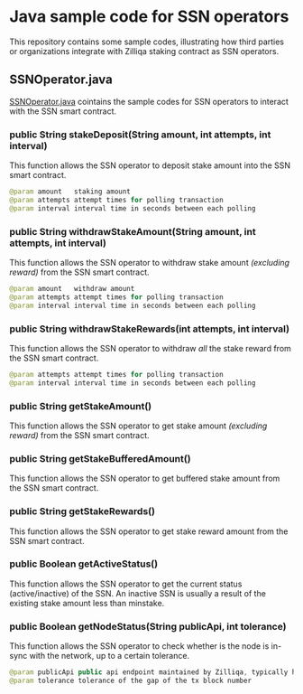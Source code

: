 # Java sample code for SSN operators
This repository contains some sample codes, illustrating how third parties or organizations integrate with Zilliqa staking contract as SSN operators.

## SSNOperator.java
[SSNOperator.java](./src/main/java/com/zilliqa/staking/SSNOperator.java) cointains the sample codes for SSN operators to interact with the SSN smart contract. 

### public String stakeDeposit(String amount, int attempts, int interval)
This function allows the SSN operator to deposit stake amount into the SSN smart contract. 
```java
@param amount   staking amount
@param attempts attempt times for polling transaction
@param interval interval time in seconds between each polling
```

### public String withdrawStakeAmount(String amount, int attempts, int interval)
This function allows the SSN operator to withdraw stake amount *(excluding reward)* from the SSN smart contract. 
```java
@param amount   withdraw amount
@param attempts attempt times for polling transaction
@param interval interval time in seconds between each polling
```

### public String withdrawStakeRewards(int attempts, int interval)
This function allows the SSN operator to withdraw *all* the stake reward from the SSN smart contract.
```java
@param attempts attempt times for polling transaction
@param interval interval time in seconds between each polling
```

### public String getStakeAmount()
This function allows the SSN operator to get stake amount *(excluding reward)* from the SSN smart contract.

### public String getStakeBufferedAmount()
This function allows the SSN operator to get buffered stake amount from the SSN smart contract.

### public String getStakeRewards()
This function allows the SSN operator to get stake reward amount from the SSN smart contract.

### public Boolean getActiveStatus()
This function allows the SSN operator to get the current status (active/inactive) of the SSN. An inactive SSN is usually a result of the existing stake amount less than minstake.

### public Boolean getNodeStatus(String publicApi, int tolerance)
This function allows the SSN operator to check whether is the node is in-sync with the network, up to a certain tolerance.
```java
@param publicApi public api endpoint maintained by Zilliqa, typically https://dev-api.zilliqa.com for community testnet and https://api.zilliqa.com for mainnet
@param tolerance tolerance of the gap of the tx block number
```

